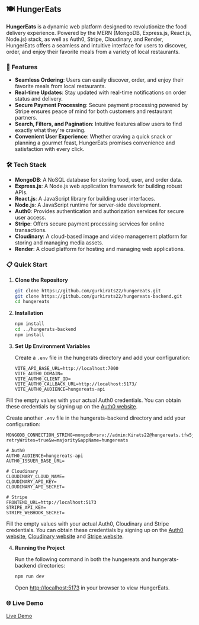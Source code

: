 ## 🍽 HungerEats

**HungerEats** is a dynamic web platform designed to revolutionize the food delivery experience. Powered by the MERN (MongoDB, Express.js, React.js, Node.js) stack, as well as Auth0, Stripe, Cloudinary, and Render, HungerEats offers a seamless and intuitive interface for users to discover, order, and enjoy their favorite meals from a variety of local restaurants.

### 🚀 Features

- **Seamless Ordering**: Users can easily discover, order, and enjoy their favorite meals from local restaurants.
- **Real-time Updates**: Stay updated with real-time notifications on order status and delivery.
- **Secure Payment Processing**: Secure payment processing powered by Stripe ensures peace of mind for both customers and restaurant partners.
- **Search, Filters, and Pagination**: Intuitive features allow users to find exactly what they're craving.
- **Convenient User Experience**: Whether craving a quick snack or planning a gourmet feast, HungerEats promises convenience and satisfaction with every click.

### 🛠️ Tech Stack

- **MongoDB**: A NoSQL database for storing food, user, and order data.
- **Express.js**: A Node.js web application framework for building robust APIs.
- **React.js**: A JavaScript library for building user interfaces.
- **Node.js**: A JavaScript runtime for server-side development.
- **Auth0**: Provides authentication and authorization services for secure user access.
- **Stripe**: Offers secure payment processing services for online transactions.
- **Cloudinary**: A cloud-based image and video management platform for storing and managing media assets.
- **Render**: A cloud platform for hosting and managing web applications.

### 📋 Quick Start

1. **Clone the Repository**

   ```bash
   git clone https://github.com/gurkirats22/hungereats.git
   git clone https://github.com/gurkirats22/hungereats-backend.git
   cd hungereats
   ```

2. **Installation**

   ```bash
   npm install
   cd ../hungerats-backend
   npm install
   ```

3. **Set Up Environment Variables**

   Create a `.env` file in the hungerats directory and add your configuration:

   ```env
   VITE_API_BASE_URL=http://localhost:7000
   VITE_AUTH0_DOMAIN=
   VITE_AUTH0_CLIENT_ID=
   VITE_AUTH0_CALLBACK_URL=http://localhost:5173/
   VITE_AUTH0_AUDIENCE=hungereats-api
   ```
  Fill the empty values with your actual Auth0 credentials. You can obtain these credentials by signing up on the [Auth0 website](https://auth0.com/).

  Create another `.env` file in the hungerats-backend directory and add your configuration:

   ```env
   MONGODB_CONNECTION_STRING=mongodb+srv://admin:Kirats22@hungereats.tfw5jdu.mongodb.net/?retryWrites=true&w=majority&appName=hungereats

   # Auth0
   AUTH0_AUDIENCE=hungereats-api
   AUTH0_ISSUER_BASE_URL=
    
   # Cloudinary
   CLOUDINARY_CLOUD_NAME=
   CLOUDINARY_API_KEY=
   CLOUDINARY_API_SECRET=
    
   # Stripe
   FRONTEND_URL=http://localhost:5173
   STRIPE_API_KEY=
   STRIPE_WEBHOOK_SECRET=
   ```
  Fill the empty values with your actual Auth0, Cloudinary and Stripe credentials. You can obtain these credentials by signing up on the [Auth0 website](https://auth0.com/), [Cloudinary website](https://cloudinary.com/) and [Stripe website](https://stripe.com/).
  
4. **Running the Project**

   Run the following command in both the hungereats and hungerats-backend directories:

   ```bash
   npm run dev
   ```

   Open [http://localhost:5173](http://localhost:5173) in your browser to view HungerEats.

### 🌐 Live Demo

[Live Demo](https://hungereats.onrender.com/)
